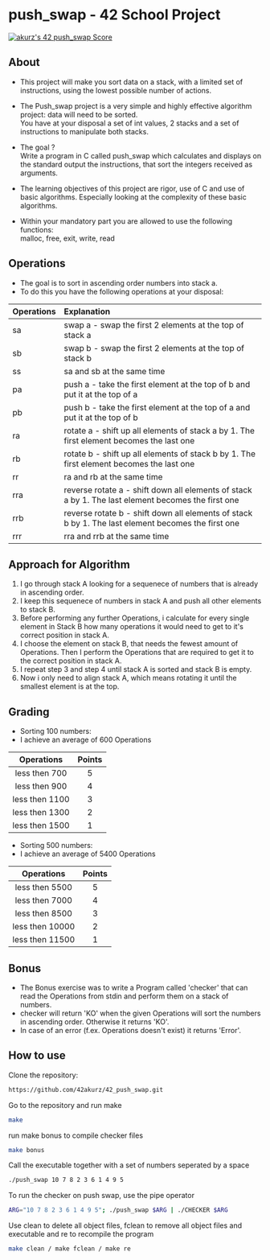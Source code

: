 # push_swap - 42 School Project

[![akurz's 42 push_swap Score](https://badge42.vercel.app/api/v2/cl1z3zeq4001109mkr4my4esw/project/2340733)](https://github.com/JaeSeoKim/badge42)


## About

* This project will make you sort data on a stack, with a limited set of instructions, using the lowest possible number of actions.

* The Push_swap project is a very simple and highly effective algorithm project: data will need to be sorted.  
You have at your disposal a set of int values, 2 stacks and a set of instructions to manipulate both stacks.  

* The goal ?  
Write a program in C called push_swap which calculates and displays on the standard output the instructions, that sort the integers received as arguments.

* The learning objectives of this project are rigor, use of C and use of basic algorithms. Especially looking at the complexity of these basic algorithms.

* Within your mandatory part you are allowed to use the following functions:  
malloc, free, exit, write, read

## Operations

* The goal is to sort in ascending order numbers into stack a.  
* To do this you have the following operations at your disposal:

| Operations | Explanation |
| :--- | :--- |
| sa | swap a - swap the first 2 elements at the top of stack a |
| sb | swap b - swap the first 2 elements at the top of stack b |
| ss | sa and sb at the same time |
| pa | push a - take the first element at the top of b and put it at the top of a |
| pb | push b - take the first element at the top of a and put it at the top of b |
| ra | rotate a - shift up all elements of stack a by 1. The first element becomes the last one |
| rb | rotate b - shift up all elements of stack b by 1. The first element becomes the last one |
| rr | ra and rb at the same time |
| rra | reverse rotate a - shift down all elements of stack a by 1. The last element becomes the first one |
| rrb | reverse rotate b - shift down all elements of stack b by 1. The last element becomes the first one |
| rrr | rra and rrb at the same time |

## Approach for Algorithm

1. I go through stack A looking for a sequenece of numbers that is already in ascending order.
2. I keep this sequenece of numbers in stack A and push all other elements to stack B.
3. Before performing any further Operations, i calculate for every single element in Stack B how many operations it would need to get to it's correct position in stack A.
4. I choose the element on stack B, that needs the fewest amount of Operations. Then I perform the Operations that are required to get it to the correct position in stack A.
5. I repeat step 3 and step 4 until stack A is sorted and stack B is empty.
6. Now i only need to align stack A, which means rotating it until the smallest element is at the top.

## Grading

* Sorting 100 numbers:
* I achieve an average of 600 Operations
  
| Operations | Points |
| :---: | :---: |
| less then 700 | 5 |
| less then 900 | 4 |
| less then 1100 | 3 |
| less then 1300 | 2 |
| less then 1500 | 1 |

* Sorting 500 numbers: 
* I achieve an average of 5400 Operations 

| Operations | Points |
| :---: | :---: |
| less then 5500 | 5 |
| less then 7000 | 4 |
| less then 8500 | 3 |
| less then 10000 | 2 |
| less then 11500 | 1 |

## Bonus

* The Bonus exercise was to write a Program called 'checker' that can read the Operations from stdin and perform them on a stack of numbers.
* checker will return 'KO' when the given Operations will sort the numbers in ascending order. Otherwise it returns 'KO'.
* In case of an error (f.ex. Operations doesn't exist) it returns 'Error'.

## How to use

Clone the repository:
```bash
https://github.com/42akurz/42_push_swap.git
```
Go to the repository and run make
```bash
make
```
run make bonus to compile checker files
```bash
make bonus
```
Call the executable together with a set of numbers seperated by a space
```bash
./push_swap 10 7 8 2 3 6 1 4 9 5
```
To run the checker on push swap, use the pipe operator
```bash
ARG="10 7 8 2 3 6 1 4 9 5"; ./push_swap $ARG | ./CHECKER $ARG
```
Use clean to delete all object files, fclean to remove all object files and executable and re to recompile the program
```bash
make clean / make fclean / make re
```



